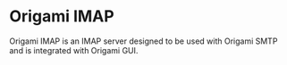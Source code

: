 # Origami IMAP

Origami IMAP is an IMAP server designed to be used with Origami SMTP and is
integrated with Origami GUI.